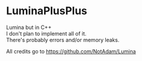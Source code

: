 # LuminaPlusPlus

Lumina but in C++  
I don't plan to implement all of it.  
There's probably errors and/or memory leaks.  

All credits go to https://github.com/NotAdam/Lumina
